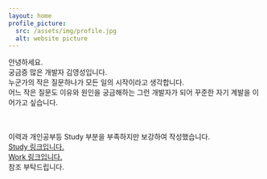 ```yaml
---
layout: home
profile_picture:
  src: /assets/img/profile.jpg
  alt: website picture
---
```


<p>
안녕하세요. <br>
궁금증 많은 개발자 김영성입니다. <br>
누군가의 작은 질문하나가 모든 일의 시작이라고 생각합니다. <br>
어느 작은 질문도 이유와 원인을 궁금해하는 그런 개발자가 되어 꾸준한 자기 계발을 이어가고 싶습니다. <br>

<br><br>
이력과 개인공부등 Study 부분을 부족하지만 보강하여 작성했습니다.<br>
<a class="page-link" href="http://dudtjd7820.github.io/blog">Study 링크입니다.</a>
<br>
<a class="page-link" href="http://dudtjd7820.github.io/work"> Work 링크입니다.</a>
<br>
참조 부탁드립니다.
  
<br><br>

<br><br>


</p>

<p>

</p>
